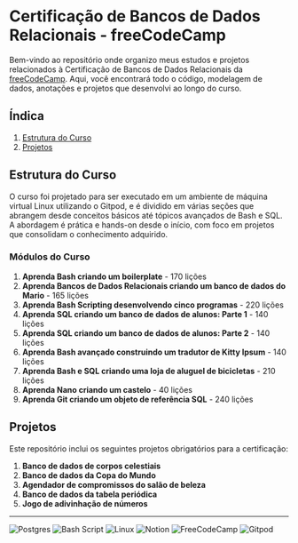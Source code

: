 # Certificação de Bancos de Dados Relacionais - freeCodeCamp
Bem-vindo ao repositório onde organizo meus estudos e projetos relacionados à Certificação de Bancos de Dados Relacionais da [freeCodeCamp](https://www.freecodecamp.org/portuguese/learn/relational-database/). Aqui, você encontrará todo o código, modelagem de dados, anotações e projetos que desenvolvi ao longo do curso.

## Índica
1. [Estrutura do Curso](#estrutura-do-curso)
2. [Projetos](#projetos)

## Estrutura do Curso
O curso foi projetado para ser executado em um ambiente de máquina virtual Linux utilizando o Gitpod, e é dividido em várias seções que abrangem desde conceitos básicos até tópicos avançados de Bash e SQL. A abordagem é prática e hands-on desde o início, com foco em projetos que consolidam o conhecimento adquirido.

### Módulos do Curso

1. **Aprenda Bash criando um boilerplate** - 170 lições
2. **Aprenda Bancos de Dados Relacionais criando um banco de dados do Mario** - 165 lições
3. **Aprenda Bash Scripting desenvolvendo cinco programas** - 220 lições
4. **Aprenda SQL criando um banco de dados de alunos: Parte 1** - 140 lições
5. **Aprenda SQL criando um banco de dados de alunos: Parte 2** - 140 lições
6. **Aprenda Bash avançado construindo um tradutor de Kitty Ipsum** - 140 lições
7. **Aprenda Bash e SQL criando uma loja de aluguel de bicicletas** - 210 lições
8. **Aprenda Nano criando um castelo** - 40 lições
9. **Aprenda Git criando um objeto de referência SQL** - 240 lições

## Projetos
Este repositório inclui os seguintes projetos obrigatórios para a certificação:

1. **Banco de dados de corpos celestiais**
2. **Banco de dados da Copa do Mundo**
3. **Agendador de compromissos do salão de beleza**
4. **Banco de dados da tabela periódica**
5. **Jogo de adivinhação de números**

---
![Postgres](https://img.shields.io/badge/postgres-%23316192.svg?style=for-the-badge&logo=postgresql&logoColor=white)
![Bash Script](https://img.shields.io/badge/bash_script-%23121011.svg?style=for-the-badge&logo=gnu-bash&logoColor=white)
![Linux](https://img.shields.io/badge/Linux-FCC624?style=for-the-badge&logo=linux&logoColor=black)
![Notion](https://img.shields.io/badge/Notion-%23000000.svg?style=for-the-badge&logo=notion&logoColor=white)
![FreeCodeCamp](https://img.shields.io/badge/Freecodecamp-%23123.svg?&style=for-the-badge&logo=freecodecamp&logoColor=green)
![Gitpod](https://img.shields.io/badge/gitpod-f06611.svg?style=for-the-badge&logo=gitpod&logoColor=white)
